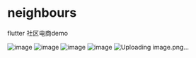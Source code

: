 # neighbours

flutter 社区电商demo

![image](https://user-images.githubusercontent.com/13388790/121662990-86e78a80-cad8-11eb-86ef-67b0d536df83.png)
![image](https://user-images.githubusercontent.com/13388790/121663072-9bc41e00-cad8-11eb-9b5d-0fc9bca27b23.png)
![image](https://user-images.githubusercontent.com/13388790/121663100-a41c5900-cad8-11eb-8bc8-2cca35df1075.png)
![image](https://user-images.githubusercontent.com/13388790/121663089-a088d200-cad8-11eb-9d7a-b0ae3c2bec57.png)
![Uploading image.png…]()

